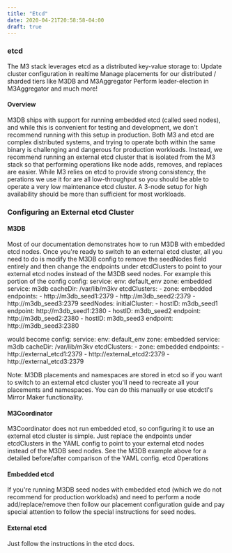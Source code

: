 ```yaml
---
title: "Etcd"
date: 2020-04-21T20:58:58-04:00
draft: true
---
```


### etcd

The M3 stack leverages etcd as a distributed key-value storage to:
Update cluster configuration in realtime
Manage placements for our distributed / sharded tiers like M3DB and M3Aggregator
Perform leader-election in M3Aggregator
and much more!

#### Overview
M3DB ships with support for running embedded etcd (called seed nodes), and while this is convenient for testing and development, we don't recommend running with this setup in production.
Both M3 and etcd are complex distributed systems, and trying to operate both within the same binary is challenging and dangerous for production workloads.
Instead, we recommend running an external etcd cluster that is isolated from the M3 stack so that performing operations like node adds, removes, and replaces are easier.
While M3 relies on etcd to provide strong consistency, the perations we use it for are all low-throughput so you should be able to operate a very low maintenance etcd cluster. A 3-node setup for high availability should be more than sufficient for most workloads.

### Configuring an External etcd Cluster
#### M3DB
Most of our documentation demonstrates how to run M3DB with embedded etcd nodes. Once you're ready to switch to an external etcd cluster, all you need to do is modify the M3DB config to remove the seedNodes field entirely and then change the endpoints under etcdClusters to point to your external etcd nodes instead of the M3DB seed nodes.
For example this portion of the config
config:
    service:
        env: default_env
        zone: embedded
        service: m3db
        cacheDir: /var/lib/m3kv
        etcdClusters:
            - zone: embedded
              endpoints:
                  - http://m3db_seed1:2379
                  - http://m3db_seed2:2379
                  - http://m3db_seed3:2379
    seedNodes:
        initialCluster:
            - hostID: m3db_seed1
              endpoint: http://m3db_seed1:2380
            - hostID: m3db_seed2
              endpoint: http://m3db_seed2:2380
            - hostID: m3db_seed3
              endpoint: http://m3db_seed3:2380

would become
config:
    service:
        env: default_env
        zone: embedded
        service: m3db
        cacheDir: /var/lib/m3kv
        etcdClusters:
            - zone: embedded
              endpoints:
                  - http://external_etcd1:2379
                  - http://external_etcd2:2379
                  - http://external_etcd3:2379

Note: M3DB placements and namespaces are stored in etcd so if you want to switch to an external etcd cluster you'll need to recreate all your placements and namespaces. You can do this manually or use etcdctl's Mirror Maker functionality.

#### M3Coordinator
M3Coordinator does not run embedded etcd, so configuring it to use an external etcd cluster is simple. Just replace the endpoints under etcdClusters in the YAML config to point to your external etcd nodes instead of the M3DB seed nodes. See the M3DB example above for a detailed before/after comparison of the YAML config.
etcd Operations

#### Embedded etcd
If you're running M3DB seed nodes with embedded etcd (which we do not recommend for production workloads) and need to perform a node add/replace/remove then follow our placement configuration guide and pay special attention to follow the special instructions for seed nodes.

#### External etcd
Just follow the instructions in the etcd docs.
